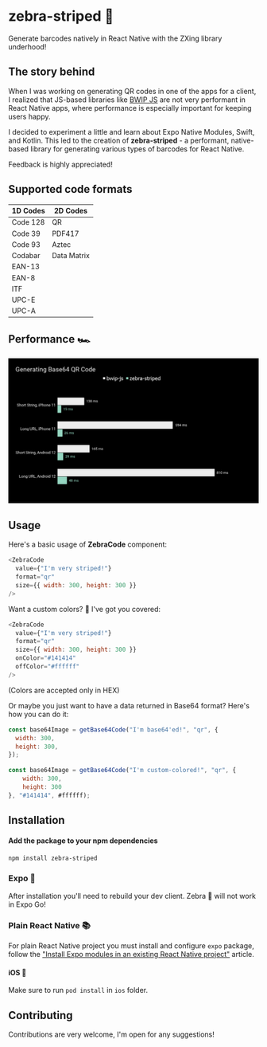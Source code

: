 # zebra-striped 🦓

Generate barcodes natively in React Native with the ZXing library underhood!

## The story behind

When I was working on generating QR codes in one of the apps for a client, I realized that JS-based libraries like [BWIP JS](https://www.npmjs.com/package/bwip-js) are not very performant in React Native apps, where performance is especially important for keeping users happy.

I decided to experiment a little and learn about Expo Native Modules, Swift, and Kotlin. This led to the creation of **zebra-striped** - a performant, native-based library for generating various types of barcodes for React Native.

Feedback is highly appreciated!

## Supported code formats

| 1D Codes | 2D Codes    |
| -------- | ----------- |
| Code 128 | QR          |
| Code 39  | PDF417      |
| Code 93  | Aztec       |
| Codabar  | Data Matrix |
| EAN-13   |             |
| EAN-8    |             |
| ITF      |             |
| UPC-E    |             |
| UPC-A    |             |

## Performance 🏎️

![benchmark](docs/benchmark.png)

## Usage

Here's a basic usage of **ZebraCode** component:

```js
<ZebraCode
  value={"I'm very striped!"}
  format="qr"
  size={{ width: 300, height: 300 }}
/>
```

Want a custom colors? 🎨 I've got you covered:

```js
<ZebraCode
  value={"I'm very striped!"}
  format="qr"
  size={{ width: 300, height: 300 }}
  onColor="#141414"
  offColor="#ffffff"
/>
```

(Colors are accepted only in HEX)

Or maybe you just want to have a data returned in Base64 format? Here's how you can do it:

```js
const base64Image = getBase64Code("I'm base64'ed!", "qr", {
  width: 300,
  height: 300,
});
```

```js
const base64Image = getBase64Code("I'm custom-colored!", "qr", {
    width: 300,
    height: 300
}, "#141414", #ffffff);
```

## Installation

#### Add the package to your npm dependencies

```
npm install zebra-striped
```

### Expo 🚀

After installation you'll need to rebuild your dev client. Zebra 🦓 will not work in Expo Go!

### Plain React Native 📚

For plain React Native project you must install and configure `expo` package, follow the ["Install Expo modules in an existing React Native project"](https://docs.expo.dev/bare/installing-expo-modules/) article.

#### iOS 📱

Make sure to run `pod install` in `ios` folder.

## Contributing

Contributions are very welcome, I'm open for any suggestions!
